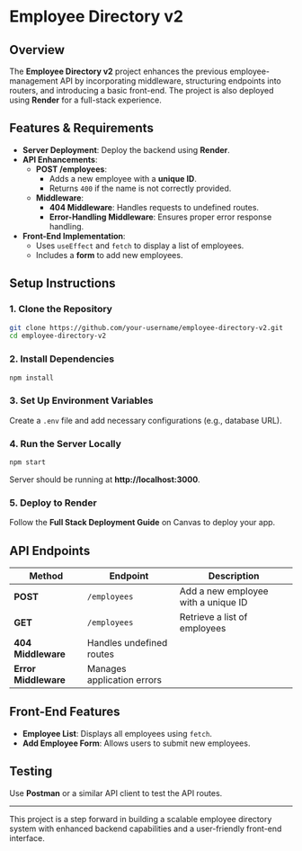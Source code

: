 # Employee Directory v2

## Overview
The **Employee Directory v2** project enhances the previous employee-management API by incorporating middleware, structuring endpoints into routers, and introducing a basic front-end. The project is also deployed using **Render** for a full-stack experience.

## Features & Requirements

- **Server Deployment**: Deploy the backend using **Render**.
- **API Enhancements**:
  - **POST /employees**:
    - Adds a new employee with a **unique ID**.
    - Returns `400` if the name is not correctly provided.
  - **Middleware**:
    - **404 Middleware**: Handles requests to undefined routes.
    - **Error-Handling Middleware**: Ensures proper error response handling.
- **Front-End Implementation**:
  - Uses `useEffect` and `fetch` to display a list of employees.
  - Includes a **form** to add new employees.

## Setup Instructions

### 1. Clone the Repository
```sh
git clone https://github.com/your-username/employee-directory-v2.git
cd employee-directory-v2
```

### 2. Install Dependencies
```sh
npm install
```

### 3. Set Up Environment Variables  
Create a `.env` file and add necessary configurations (e.g., database URL).

### 4. Run the Server Locally
```sh
npm start
```
Server should be running at **http://localhost:3000**.

### 5. Deploy to Render  
Follow the **Full Stack Deployment Guide** on Canvas to deploy your app.

## API Endpoints

| Method | Endpoint | Description |
|--------|---------|------------|
| **POST** | `/employees` | Add a new employee with a unique ID |
| **GET** | `/employees` | Retrieve a list of employees |
| **404 Middleware** | Handles undefined routes |
| **Error Middleware** | Manages application errors |

## Front-End Features

- **Employee List**: Displays all employees using `fetch`.
- **Add Employee Form**: Allows users to submit new employees.

## Testing

Use **Postman** or a similar API client to test the API routes.

---

This project is a step forward in building a scalable employee directory system with enhanced backend capabilities and a user-friendly front-end interface.
